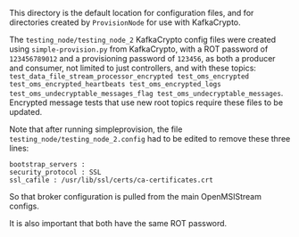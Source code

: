This directory is the default location for configuration files, and for directories created by `ProvisionNode` for use with KafkaCrypto.

The `testing_node/testing_node_2` KafkaCrypto config files were created using `simple-provision.py` from KafkaCrypto, with a ROT password of `123456789012` and a provisioning password of `123456`, as both a producer and consumer, not limited to just controllers, and with these topics: `test_data_file_stream_processor_encrypted test_oms_encrypted test_oms_encrypted_heartbeats test_oms_encrypted_logs test_oms_undecryptable_messages_flag test_oms_undecryptable_messages`. Encrypted message tests that use new root topics require these files to be updated.

Note that after running simpleprovision, the file `testing_node/testing_node_2.config` had to be edited to remove these three lines:
```
bootstrap_servers :
security_protocol : SSL
ssl_cafile : /usr/lib/ssl/certs/ca-certificates.crt
```
So that broker configuration is pulled from the main OpenMSIStream configs.

It is also important that both have the same ROT password.

